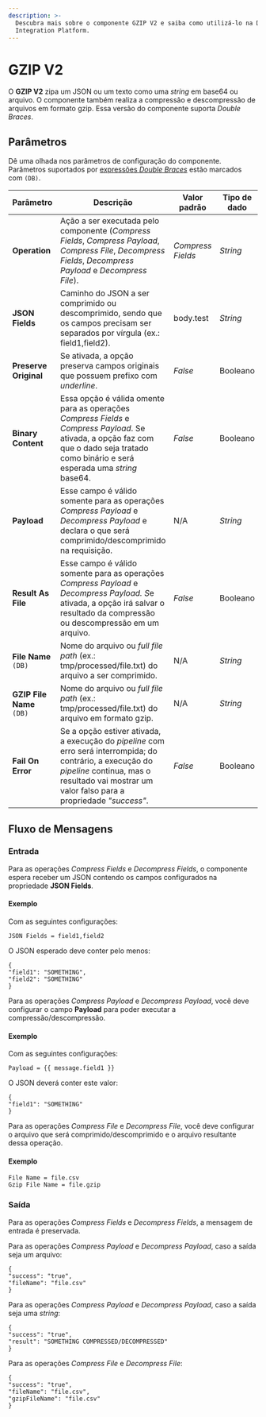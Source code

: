 ```yaml
---
description: >-
  Descubra mais sobre o componente GZIP V2 e saiba como utilizá-lo na Digibee
  Integration Platform.
---
```


# GZIP V2

O **GZIP V2** zipa um JSON ou um texto como uma _string_ em base64 ou arquivo. O componente também realiza a compressão e descompressão de arquivos em formato gzip. Essa versão do componente suporta _Double Braces_.&#x20;

## Parâmetros

Dê uma olhada nos parâmetros de configuração do componente. Parâmetros suportados por [expressões _Double Braces_](../../build/double-braces/) estão marcados com `(DB)`.

<table data-full-width="true"><thead><tr><th>Parâmetro</th><th width="335">Descrição</th><th>Valor padrão</th><th>Tipo de dado</th></tr></thead><tbody><tr><td><strong>Operation</strong></td><td>Ação a ser executada pelo componente (<em>Compress Fields</em>, <em>Compress Payload</em>, <em>Compress File</em>, <em>Decompress Fields</em>, <em>Decompress Payload</em> e <em>Decompress File</em>).</td><td><em>Compress Fields</em></td><td><em>String</em></td></tr><tr><td><strong>JSON Fields</strong></td><td>Caminho do JSON a ser comprimido ou descomprimido, sendo que os campos precisam ser separados por vírgula (ex.: field1,field2).</td><td>body.test</td><td><em>String</em></td></tr><tr><td><strong>Preserve Original</strong></td><td>Se ativada, a opção preserva campos originais que possuem prefixo com <em>underline</em>.</td><td><em>False</em></td><td>Booleano</td></tr><tr><td><strong>Binary Content</strong></td><td>Essa opção é válida omente para as operações <em>Compress Fields</em> e <em>Compress Payload</em>. Se ativada, a opção faz com que o dado seja tratado como binário e será esperada uma <em>string</em> base64.</td><td><em>False</em></td><td>Booleano</td></tr><tr><td><strong>Payload</strong></td><td>Esse campo é válido somente para as operações <em>Compress Payload</em> e <em>Decompress Payload</em> e declara o que será comprimido/descomprimido na requisição.</td><td>N/A</td><td><em>String</em></td></tr><tr><td><strong>Result As File</strong></td><td>Esse campo é válido somente para as operações <em>Compress Payload</em> e <em>Decompress Payload. S</em>e ativada, a opção irá salvar o resultado da compressão ou descompressão em um arquivo.</td><td><em>False</em></td><td>Booleano</td></tr><tr><td><strong>File Name</strong> <code>(DB)</code></td><td>Nome do arquivo ou <em>full file path</em> (ex.: tmp/processed/file.txt) do arquivo a ser comprimido.</td><td>N/A</td><td><em>String</em></td></tr><tr><td><strong>GZIP File Name</strong> <code>(DB)</code></td><td>Nome do arquivo ou <em>full file path</em> (ex.: tmp/processed/file.txt) do arquivo em formato gzip.</td><td>N/A</td><td><em>String</em></td></tr><tr><td><strong>Fail On Error</strong></td><td>Se a opção estiver ativada, a execução do <em>pipeline</em> com erro será interrompida; do contrário, a execução do <em>pipeline</em> continua, mas o resultado vai mostrar um valor falso para a propriedade <em>"success"</em>.</td><td><em>False</em></td><td>Booleano</td></tr></tbody></table>

## Fluxo de Mensagens <a href="#fluxo-de-mensagens" id="fluxo-de-mensagens"></a>

### Entrada <a href="#entrada" id="entrada"></a>

Para as operações _Compress Fields_ e _Decompress Fields_, o componente espera receber um JSON contendo os campos configurados na propriedade **JSON Fields**.

#### **Exemplo**

Com as seguintes configurações:

```
JSON Fields = field1,field2
```

O JSON esperado deve conter pelo menos:

```
{
"field1": "SOMETHING",
"field2": "SOMETHING"
}
```

Para as operações _Compress Payload_ e _Decompress Payload_, você deve configurar o campo **Payload** para poder executar a compressão/descompressão.

#### **Exemplo**

&#x20;Com as seguintes configurações:

```
Payload = {{ message.field1 }}
```

O JSON deverá conter este valor:

```
{
"field1": "SOMETHING"
}
```

Para as operações _Compress File_ e _Decompress File_, você deve configurar o arquivo que será comprimido/descomprimido e o arquivo resultante dessa operação.

#### **Exemplo**

```
File Name = file.csv
Gzip File Name = file.gzip
```

### Saída <a href="#sada" id="sada"></a>

Para as operações _Compress Fields_ e _Decompress Fields_, a mensagem de entrada é preservada.

Para as operações _Compress Payload_ e _Decompress Payload_, caso a saída seja um arquivo:

```
{
"success": "true",
"fileName": "file.csv"
}
```

Para as operações _Compress Payload_ e _Decompress Payload_, caso a saída seja uma _string_:

```
{
"success": "true",
"result": "SOMETHING COMPRESSED/DECOMPRESSED"
}
```

Para as operações _Compress File_ e _Decompress File_:

```
{
"success": "true",
"fileName": "file.csv",
"gzipFileName": "file.csv"
}
```
